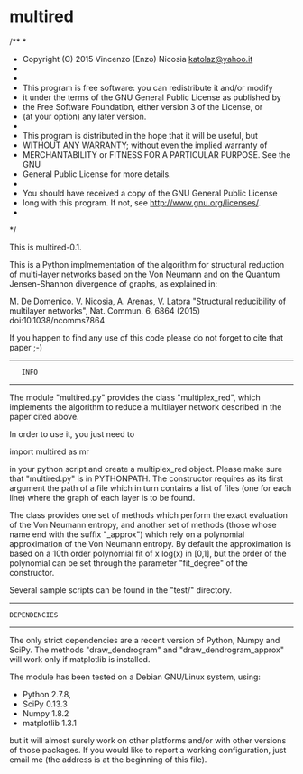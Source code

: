 # multired
/**
*
* Copyright (C) 2015 Vincenzo (Enzo) Nicosia <katolaz@yahoo.it>
*
*
* This program is free software: you can redistribute it and/or modify
* it under the terms of the GNU General Public License as published by
* the Free Software Foundation, either version 3 of the License, or
* (at your option) any later version.  
*
* This program is distributed in the hope that it will be useful, but
* WITHOUT ANY WARRANTY; without even the implied warranty of
* MERCHANTABILITY or FITNESS FOR A PARTICULAR PURPOSE.  See the GNU
* General Public License for more details.
*
* You should have received a copy of the GNU General Public License
* long with this program.  If not, see  <http://www.gnu.org/licenses/>.
*
*/

This is multired-0.1.


This is a Python implmementation of the algorithm for structural
reduction of multi-layer networks based on the Von Neumann and on the
Quantum Jensen-Shannon divergence of graphs, as explained in:

  M. De Domenico. V. Nicosia, A. Arenas, V. Latora
  "Structural reducibility of multilayer networks", 
  Nat. Commun. 6, 6864 (2015) doi:10.1038/ncomms7864

If you happen to find any use of this code please do not forget to
cite that paper ;-)


--------------------
       INFO
--------------------

The module "multired.py" provides the class "multiplex_red", which
implements the algorithm to reduce a multilayer network described in
the paper cited above. 

In order to use it, you just need to 

 import multired as mr

in your python script and create a multiplex_red object. Please make
sure that "multired.py" is in PYTHONPATH. The constructor requires as
its first argument the path of a file which in turn contains a list of
files (one for each line) where the graph of each layer is to be
found.

The class provides one set of methods which perform the exact
evaluation of the Von Neumann entropy, and another set of methods
(those whose name end with the suffix "_approx") which rely on a
polynomial approximation of the Von Neumann entropy. By default the
approximation is based on a 10th order polynomial fit of x log(x) in
[0,1], but the order of the polynomial can be set through the
parameter "fit_degree" of the constructor.

Several sample scripts can be found in the "test/" directory. 

--------------------
    DEPENDENCIES
--------------------

The only strict dependencies are a recent version of Python, Numpy and
SciPy. The methods "draw_dendrogram" and "draw_dendrogram_approx" will
work only if matplotlib is installed.

The module has been tested on a Debian GNU/Linux system, using:

 - Python 2.7.8,  
 - SciPy 0.13.3
 - Numpy 1.8.2
 - matplotlib 1.3.1

but it will almost surely work on other platforms and/or with other
versions of those packages. If you would like to report a working
configuration, just email me (the address is at the beginning of this
file).
